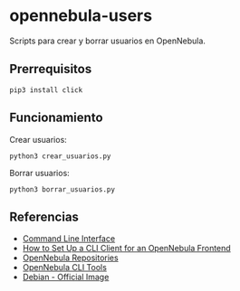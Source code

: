 # opennebula-users

Scripts para crear y borrar usuarios en OpenNebula.

## Prerrequisitos

```shell
pip3 install click
```

## Funcionamiento

Crear usuarios:

```shell
python3 crear_usuarios.py
```

Borrar usuarios:

```shell
python3 borrar_usuarios.py
```

## Referencias

- [Command Line Interface](https://docs.opennebula.io/6.6/management_and_operations/references/cli.html)
- [How to Set Up a CLI Client for an OpenNebula Frontend](https://support.opennebula.pro/hc/en-us/articles/360042509712-How-to-Set-Up-a-CLI-Client-for-an-OpenNebula-Frontend)
- [OpenNebula Repositories](https://docs.opennebula.io/6.6/installation_and_configuration/frontend_installation/opennebula_repository_configuration.html#community-edition)
- [OpenNebula CLI Tools](https://github.com/tinova/one-tools)
- [Debian - Official Image](https://hub.docker.com/_/debian)
